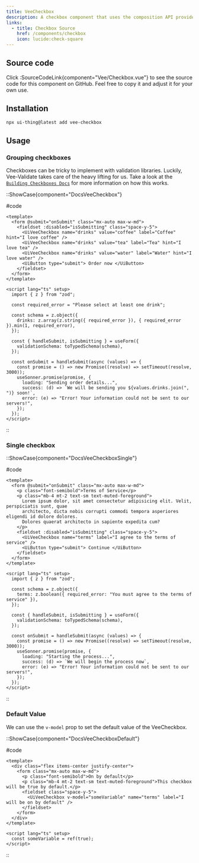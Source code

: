```yaml
---
title: VeeCheckbox
description: A checkbox component that uses the composition API provided by Vee-Validate to perform validation.
links:
  - title: Checkbox Source
    href: /components/checkbox
    icon: lucide:check-square
---
```


## Source code

Click :SourceCodeLink{component="Vee/Checkbox.vue"} to see the source code for this component on GitHub. Feel free to copy it and adjust it for your own use.

## Installation

```bash
npx ui-thing@latest add vee-checkbox
```

## Usage

### Grouping checkboxes

Checkboxes can be tricky to implement with validation libraries. Luckily, Vee-Validate takes care of the heavy lifting for us. Take a look at the [`Building Checkboxes Docs`](https://vee-validate.logaretm.com/v4/guide/composition-api/custom-inputs/#building-checkboxes) for more information on how this works.

::ShowCase{component="DocsVeeCheckbox"}

#code

```vue [DocsVeeCheckbox.vue]
<template>
  <form @submit="onSubmit" class="mx-auto max-w-md">
    <fieldset :disabled="isSubmitting" class="space-y-5">
      <UiVeeCheckbox name="drinks" value="coffee" label="Coffee" hint="I love coffee" />
      <UiVeeCheckbox name="drinks" value="tea" label="Tea" hint="I love tea" />
      <UiVeeCheckbox name="drinks" value="water" label="Water" hint="I love water" />
      <UiButton type="submit"> Order now </UiButton>
    </fieldset>
  </form>
</template>

<script lang="ts" setup>
  import { z } from "zod";

  const required_error = "Please select at least one drink";

  const schema = z.object({
    drinks: z.array(z.string({ required_error }), { required_error }).min(1, required_error),
  });

  const { handleSubmit, isSubmitting } = useForm({
    validationSchema: toTypedSchema(schema),
  });

  const onSubmit = handleSubmit(async (values) => {
    const promise = () => new Promise((resolve) => setTimeout(resolve, 3000));
    useSonner.promise(promise, {
      loading: "Sending order details...",
      success: (d) => `We will be sending you ${values.drinks.join(", ")} soon!`,
      error: (e) => "Error! Your information could not be sent to our servers!",
    });
  });
</script>
```

::

### Single checkbox

::ShowCase{component="DocsVeeCheckboxSingle"}

#code

```vue [DocsVeeCheckboxSingle.vue]
<template>
  <form @submit="onSubmit" class="mx-auto max-w-md">
    <p class="font-semibold">Terms of Service</p>
    <p class="mb-4 mt-2 text-sm text-muted-foreground">
      Lorem ipsum dolor, sit amet consectetur adipisicing elit. Velit, perspiciatis sunt, quae
      architecto, dicta nobis corrupti commodi tempora asperiores eligendi id dolore dolores.
      Dolores quaerat architecto in sapiente expedita cum?
    </p>
    <fieldset :disabled="isSubmitting" class="space-y-5">
      <UiVeeCheckbox name="terms" label="I agree to the terms of service" />
      <UiButton type="submit"> Continue </UiButton>
    </fieldset>
  </form>
</template>

<script lang="ts" setup>
  import { z } from "zod";

  const schema = z.object({
    terms: z.boolean({ required_error: "You must agree to the terms of service" }),
  });

  const { handleSubmit, isSubmitting } = useForm({
    validationSchema: toTypedSchema(schema),
  });

  const onSubmit = handleSubmit(async (values) => {
    const promise = () => new Promise((resolve) => setTimeout(resolve, 3000));
    useSonner.promise(promise, {
      loading: "Starting the process...",
      success: (d) => `We will begin the process now`,
      error: (e) => "Error! Your information could not be sent to our servers!",
    });
  });
</script>
```

::

### Default Value

We can use the `v-model` prop to set the default value of the VeeCheckbox.

::ShowCase{component="DocsVeeCheckboxDefault"}

#code

```vue [DocsVeeCheckboxDefault.vue]
<template>
  <div class="flex items-center justify-center">
    <form class="mx-auto max-w-md">
      <p class="font-semibold">On by default</p>
      <p class="mb-4 mt-2 text-sm text-muted-foreground">This checkbox will be true by default.</p>
      <fieldset class="space-y-5">
        <UiVeeCheckbox v-model="someVariable" name="terms" label="I will be on by default" />
      </fieldset>
    </form>
  </div>
</template>

<script lang="ts" setup>
  const someVariable = ref(true);
</script>
```

::
